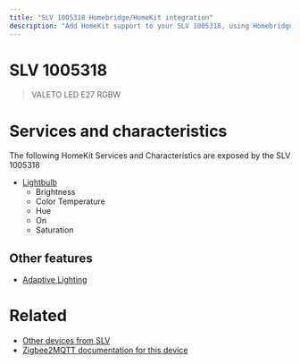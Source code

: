 ```yaml
---
title: "SLV 1005318 Homebridge/HomeKit integration"
description: "Add HomeKit support to your SLV 1005318, using Homebridge, Zigbee2MQTT and homebridge-z2m."
---
```

<!---
This file has been GENERATED using src/docgen/docgen.ts
DO NOT EDIT THIS FILE MANUALLY!
-->
# SLV 1005318
> VALETO LED E27 RGBW


# Services and characteristics
The following HomeKit Services and Characteristics are exposed by
the SLV 1005318

* [Lightbulb](../../light.md)
  * Brightness
  * Color Temperature
  * Hue
  * On
  * Saturation

## Other features
* [Adaptive Lighting](../../light.md)

# Related
* [Other devices from SLV](../index.md#slv)
* [Zigbee2MQTT documentation for this device](https://www.zigbee2mqtt.io/devices/1005318.html)
